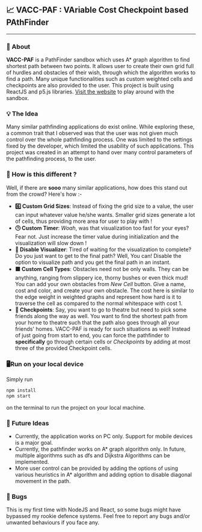 ## 📈 VACC-PAF : VAriable Cost Checkpoint based PAthFinder
***
### 📃 About
**VACC-PAF** is a PathFinder sandbox which uses A* graph algorithm to find shortest path between two points. 
It allows user to create their own grid full of hurdles and obstacles of their wish, through which the algorithm works to find a path. Many unique functionalities such as custom weighted cells and checkpoints are also provided to the user. This project is built using ReactJS and p5.js libraries. [Visit the website](https://sushant52.github.io/VAC-PAF-VAriable-Cost-Checkpoint-based-PAthFinder/) to play around with the sandbox.

### 💡 The Idea
Many similar pathfinding applications do exist online. While exploring these, a common trait that I observed was that the user was not given much control over the whole pathfinding process. One was limited to the settings fixed by the developer, which limited the usability of such applications. This project was created in an attempt to hand over many control parameters of the pathfinding process, to the user.

### 🤔 How is this different ?
Well, if there are **sooo** many similar applications, how does this stand out from the crowd?
Here's how :-
* **6️⃣ Custom Grid Sizes**: Instead of fixing the grid size to a value, the user can input whatever value he/she wants. Smaller grid sizes generate a lot of cells, thus providing more area for user to play with !
* **🕒 Custom Timer**: *Woah*, was that visualization too fast for your eyes? Fear not. Just increase the timer value during initialization and the visualization will slow down !
* **🚫 Disable Visualizer**: Tired of waiting for the visualization to complete? Do you just want to get to the final path? Well, You can! Disable the option to visualize path and you get the final path in an instant.
* **🟪 Custom Cell Types**: Obstacles need not be only walls. They can be anything, ranging from slippery ice, thorny bushes or even thick mud! You can add your own obstacles from *New Cell* button. Give a name, cost and color, and create your own obstacle. The cost here is similar to the edge weight in weighted graphs and represent how hard is it to traverse the cell as compared to the normal whitespace with cost 1.
* **🚩 Checkpoints**: Say, you want to go to theatre but need to pick some friends along the way as well. You want to find the shortest path from your home to theatre such that the path also goes through all your friends' homes. VACC-PAF is ready for such situations as well! Instead of just going from start to end, you can force the pathfinder to **specifically** go through certain cells or *Checkpoints* by adding at most three of the provided Checkpoint cells.

### 🖥️Run on your local device
Simply run
```bash
npm install
npm start
```
on the terminal to run the project on your local machine.

### 🔮 Future Ideas
* Currently, the application works on PC only. Support for mobile devices is a major goal.
* Currently, the pathfinder works on A* graph algorithm only. In future, multiple algorithms such as dfs and Dijkstra Algorithms can be implemented.
* More user control can be provided by adding the options of using various heuristics in A* algorithm and adding option to disable diagonal movement in the path.

### 🐞 Bugs
This is my first time with NodeJS and React, so some bugs might have bypassed my rookie defence systems. Feel free to report any bugs and/or unwanted behaviours if you face any.


